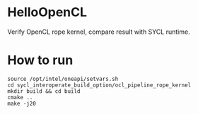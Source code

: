 # HelloOpenCL

Verify OpenCL rope kernel, compare result with SYCL runtime.

# How to run

    source /opt/intel/oneapi/setvars.sh 
    cd sycl_interoperate_build_option/ocl_pipeline_rope_kernel
    mkdir build && cd build
    cmake ..
    make -j20